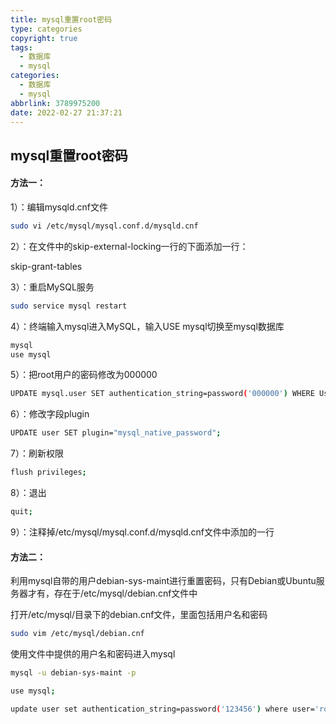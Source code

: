 ```yaml
---
title: mysql重置root密码
type: categories
copyright: true
tags:
  - 数据库
  - mysql
categories:
  - 数据库
  - mysql
abbrlink: 3789975200
date: 2022-02-27 21:37:21
---
```


## mysql重置root密码

#### 方法一：

1）：编辑mysqld.cnf文件
```sh
sudo vi /etc/mysql/mysql.conf.d/mysqld.cnf
```

2）：在文件中的skip-external-locking一行的下面添加一行：

skip-grant-tables

3）：重启MySQL服务
```sh
sudo service mysql restart
```
<!-- more -->

4）：终端输入mysql进入MySQL，输入USE mysql切换至mysql数据库
```sh
mysql
use mysql
```

5）：把root用户的密码修改为000000
```sh
UPDATE mysql.user SET authentication_string=password('000000') WHERE User='root' AND Host ='localhost';
```

6）：修改字段plugin
```sh
UPDATE user SET plugin="mysql_native_password";
```

7）：刷新权限
```sh
flush privileges;
```

8）：退出
```sh
quit;
```

9）：注释掉/etc/mysql/mysql.conf.d/mysqld.cnf文件中添加的一行

#### 方法二：

利用mysql自带的用户debian-sys-maint进行重置密码，只有Debian或Ubuntu服务器才有，存在于/etc/mysql/debian.cnf文件中

打开/etc/mysql/目录下的debian.cnf文件，里面包括用户名和密码
```sh
sudo vim /etc/mysql/debian.cnf
```

使用文件中提供的用户名和密码进入mysql
```sh
mysql -u debian-sys-maint -p

use mysql;

update user set authentication_string=password('123456') where user='root';
```

